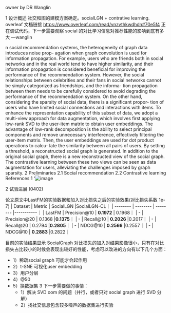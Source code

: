 owner by DR Wanglin

1 设计概述
社交和图的建模方案确定。socialLGN + contrative learning.  
overleaf 文档链接 https://www.overleaf.com/read/vnzvthkwdhdn#70e5f4 正在调试代码，下一步需要观察 social 的对比学习信息对推荐性能的影响到底有多大  —wanglin

n social recommendation systems, the heterogeneity of graph data introduces noise prop-
agation when graph convolution is used for information propagation. For example, users
who are friends both in social networks and in the real world tend to have higher similarity,
and their information propagation is considered beneficial for improving the performance
of the recommendation system. However, the social relationships between celebrities and
their fans in social networks cannot be simply categorized as friendships, and the informa-
tion propagation between them needs to be carefully considered to avoid degrading the
performance of the recommendation system.
On the other hand, considering the sparsity of social data, there is a significant propor-
tion of users who have limited social connections and interactions with items. To enhance
the representation capability of this subset of data, we adopt a multi-view approach for
data augmentation, which involves first applying low-rank SVD to the user-item matrix
to obtain user embeddings. The advantage of low-rank decomposition is the ability to
select principal components and remove unnecessary interference, effectively filtering the
user-item matrix. Then, the user embeddings are used for dot product operations to calcu-
late the similarity between all pairs of users. By setting a threshold, a reconstructed social
graph is generated. In addition to the original social graph, there is a new reconstructed
view of the social graph. The contrastive learning between these two views can be seen as
data augmentation for users, alleviating the challenges imposed by graph sparsity.
2 Preliminaries
2.1 Social recommendation
2.2 Contrastive learning
References
1
‘![image](https://github.com/xuanjixiao/onerec/assets/15994016/c1aa76bd-b464-46ab-bd15-2523bfecd7af)


2 试验进展 (0402)

论文原文中LastFM的实验数据和加入对比损失之后的实验效果(对比损失系数 1e-7)
| Dataset | Metric | SocialLGN |SocialLGN-CL｜
| -------- | -------- | -------- |-----------｜
| LastFM     | Precision@10     | **0.1972**     | 0.1968｜
| -     | Precision@20     | 0.1368     |**0.1375**｜
| -     | Recall@10     | **0.2026**     |0.2017｜
| -     | Recall@20     | 0.2794     |**0.2805**｜
| -     | NDCG@10     | **0.2566**     |0.2557｜
| -     | NDCG@10     | **0.2883**     |0.2822｜

目前的实验结果显示 SocialGraph 对比损失的加入对结果影像很小，只有在对比损失占比较小的时候会表现出较好的性能，考虑可以改进的方向有以下几个方面：
* 1）稀疏social graph 可能才会起作用
* 2）t-SNE 可视化user embedding
* 3）用户分层
* 4）@50
* 5）换数据集
3 下一步需要做的事情：
  * 1）解决 SVD oom 的问题（并行，或者只对 social graph 进行 SVD 分解）
  * 2）找社交信息包含较多噪声的数据集进行实验
